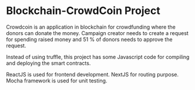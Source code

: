 # Blockchain-CrowdCoin Project

Crowdcoin is an application in blockchain for crowdfunding where the donors can donate the money. 
Campaign creator needs to create a request for spending raised money and 51 % of donors needs to approve the request.

Instead of using truffle, this project has some Javascript code for compiling and deploying the smart contracts.

ReactJS is used for frontend development.
NextJS for routing purpose.
Mocha framework is used for unit testing.
